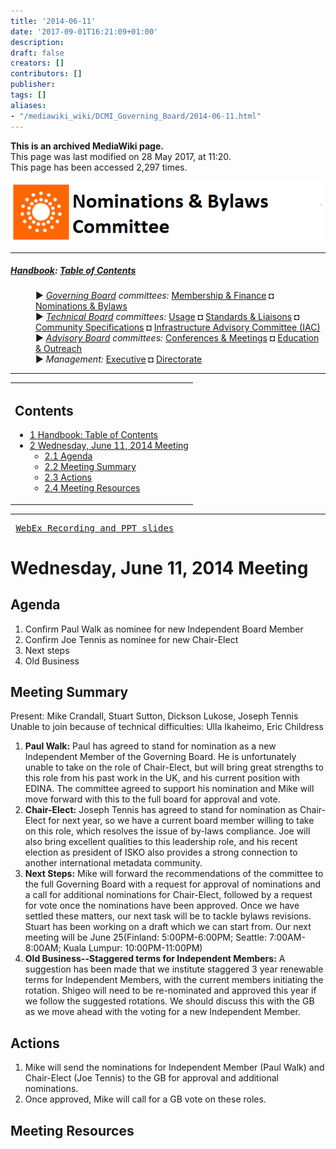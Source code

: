 ```yaml
---
title: '2014-06-11'
date: '2017-09-01T16:21:09+01:00'
description: 
draft: false
creators: []
contributors: []
publisher: 
tags: []
aliases:
- "/mediawiki_wiki/DCMI_Governing_Board/2014-06-11.html"
---
```


 **This is an archived MediaWiki page.**  
This page was last modified on 28 May 2017, at 11:20.  
This page has been accessed 2,297 times.

[<img alt="Nominations &amp; Bylaws Committee logo" src="/mediawiki_wiki/images/Nominations_Logo.png" width="500" height="97">](/mediawiki_wiki/images/Nominations_Logo.png)

* * *

##### [Handbook](/mediawiki_wiki/DCMI_Handbook "DCMI Handbook"): [Table of Contents](DCMI_Handbook) 
<dl>
<dd> ► <i><a href="/mediawiki_wiki/DCMI_Governing_Board.md" title="DCMI Governing Board">Governing Board</a> committees:</i> <a href="/mediawiki_wiki/DCMI_Governing_Board/finance.md" title="DCMI Governing Board/finance">Membership &amp; Finance</a> ◘ <a href="/mediawiki_wiki/DCMI_Governing_Board/nominations.md" title="DCMI Governing Board/nominations">Nominations &amp; Bylaws</a> 
</dd>
<dd> ► <i><a href="/mediawiki_wiki/DCMI_Technical_Board.md" title="DCMI Technical Board">Technical Board</a> committees:</i> <a href="/mediawiki_wiki/DCMI_Technical_Board/usage.md" title="DCMI Technical Board/usage">Usage</a> ◘ <a href="/mediawiki_wiki/DCMI_Technical_Board/standards.md" title="DCMI Technical Board/standards">Standards &amp; Liaisons</a> ◘ <a href="/mediawiki_wiki/DCMI_Technical_Board/specifications.md" title="DCMI Technical Board/specifications">Community Specifications</a> ◘ <a href="/mediawiki_wiki/DCMI_Technical_Board/infrastructure.md" title="DCMI Technical Board/infrastructure">Infrastructure Advisory Committee (IAC)</a>
</dd>
<dd> ► <i><a href="/mediawiki_wiki/DCMI_Advisory_Board.md" title="DCMI Advisory Board">Advisory Board</a> committees:</i> <a href="/mediawiki_wiki/DCMI_Advisory_Board/meetings.md" title="DCMI Advisory Board/meetings">Conferences &amp; Meetings</a> ◘ <a href="/mediawiki_wiki/DCMI_Advisory_Board/documentation.md" title="DCMI Advisory Board/documentation">Education &amp; Outreach</a>
</dd>
<dd> ► <i>Management:</i> <a href="/mediawiki_wiki/Exec_Committee.md" title="Exec Committee">Executive</a> ◘ <a href="/mediawiki_wiki/Exec_Committee/directorate.md" title="Exec Committee/directorate">Directorate</a>
</dd>
</dl>

* * *

<table id="toc" class="toc">
  <tr>
    <td>
      <div id="toctitle">
        <h2>Contents</h2>
      </div>
      <ul>
        <li class="toclevel-1"><a href="#Handbook:_Table_of_Contents"><span class="tocnumber">1</span> <span class="toctext">Handbook: Table of Contents</span></a></li>
        <li class="toclevel-1 tocsection-1">
          <a href="#Wednesday.2C_June_11.2C_2014_Meeting"><span class="tocnumber">2</span> <span class="toctext">Wednesday, June 11, 2014 Meeting</span></a>
          <ul>
            <li class="toclevel-2 tocsection-2"><a href="#Agenda"><span class="tocnumber">2.1</span> <span class="toctext">Agenda</span></a></li>
            <li class="toclevel-2 tocsection-3"><a href="#Meeting_Summary"><span class="tocnumber">2.2</span> <span class="toctext">Meeting Summary</span></a></li>
            <li class="toclevel-2 tocsection-4"><a href="#Actions"><span class="tocnumber">2.3</span> <span class="toctext">Actions</span></a></li>
            <li class="toclevel-2 tocsection-5"><a href="#Meeting_Resources"><span class="tocnumber">2.4</span> <span class="toctext">Meeting Resources</span></a></li>
          </ul>
        </li>
      </ul>
    </td>
  </tr>
</table>


* * *
<pre> <a href="https://meetings.webex.com/collabs/#/meetings/detail?uuid=I07N1SEKC88III5F1TWFZ55ETS-JV0D" class="external text" rel="nofollow">WebEx Recording and PPT slides</a> 
</pre>
# Wednesday, June 11, 2014 Meeting 

## Agenda 

1. Confirm Paul Walk as nominee for new Independent Board Member
2. Confirm Joe Tennis as nominee for new Chair-Elect
3. Next steps
4. Old Business

## Meeting Summary 

Present: Mike Crandall, Stuart Sutton, Dickson Lukose, Joseph Tennis Unable to join because of technical difficulties: Ulla Ikaheimo, Eric Childress

1. **Paul Walk:** Paul has agreed to stand for nomination as a new Independent Member of the Governing Board. He is unfortunately unable to take on the role of Chair-Elect, but will bring great strengths to this role from his past work in the UK, and his current position with EDINA. The committee agreed to support his nomination and Mike will move forward with this to the full board for approval and vote.
2. **Chair-Elect:** Joseph Tennis has agreed to stand for nomination as Chair-Elect for next year, so we have a current board member willing to take on this role, which resolves the issue of by-laws compliance. Joe will also bring excellent qualities to this leadership role, and his recent election as president of ISKO also provides a strong connection to another international metadata community.
3. **Next Steps:** Mike will forward the recommendations of the committee to the full Governing Board with a request for approval of nominations and a call for additional nominations for Chair-Elect, followed by a request for vote once the nominations have been approved. Once we have settled these matters, our next task will be to tackle bylaws revisions. Stuart has been working on a draft which we can start from. Our next meeting will be June 25(Finland: 5:00PM-6:00PM; Seattle: 7:00AM-8:00AM; Kuala Lumpur: 10:00PM-11:00PM)
4. **Old Business--Staggered terms for Independent Members:** A suggestion has been made that we institute staggered 3 year renewable terms for Independent Members, with the current members initiating the rotation. Shigeo will need to be re-nominated and approved this year if we follow the suggested rotations. We should discuss this with the GB as we move ahead with the voting for a new Independent Member.

## Actions

1. Mike will send the nominations for Independent Member (Paul Walk) and Chair-Elect (Joe Tennis) to the GB for approval and additional nominations.
2. Once approved, Mike will call for a GB vote on these roles.

## Meeting Resources 

